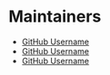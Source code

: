 # Maintainers

* [GitHub Username](https://github.com/username)
* [GitHub Username](https://github.com/username)
* [GitHub Username](https://github.com/username)
